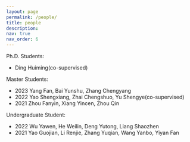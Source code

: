 ```yaml
---
layout: page
permalink: /people/
title: people
description: 
nav: true
nav_order: 6
---
```


<!--For now, this page is assumed to be a static description of your courses. You can convert it to a collection similar to `_projects/` so that you can have a dedicated page for each course.-->

<!--Organize your courses by years, topics, or universities, however you like!-->

Ph.D. Students:
* Ding Huiming(co-supervised)

Master Students:
* 2023 Yang Fan, Bai Yunshu, Zhang Chengyang 
* 2022 Yao Shengxiang, Zhai Chengshuo, Yu Shengye(co-supervised)
* 2021 Zhou Fanyin, Xiang Yincen, Zhou Qin

Undergraduate Student:
* 2022 Wu Yawen, He Weilin, Deng Yutong, Liang Shaozhen
* 2021 Yao Guojian, Li Renjie, Zhang Yuqian, Wang Yanbo, Yiyan Fan



